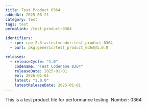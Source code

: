 ```yaml
---
title: Test Product 0364
addedAt: 2025-08-21
category: test
tags: test
permalink: /test-product-0364

identifiers:
  - cpe: cpe:2.3:a:testvendor:test_product_0364
  - purl: pkg:generic/test_product_0364@1.0.0

releases:
  - releaseCycle: "1.0"
    codename: "Test Codename 0364"
    releaseDate: 2025-01-01
    eol: 2026-01-01
    latest: "1.0.0"
    latestReleaseDate: 2025-01-01
---
```


This is a test product file for performance testing. Number: 0364
